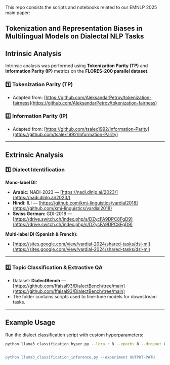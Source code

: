 This repo consists the scripts and notebooks related to our EMNLP 2025 main paper: 
## Tokenization and Representation Biases in Multilingual Models on Dialectal NLP Tasks 

## Intrinsic Analysis

Intrinsic analysis was performed using **Tokenization Parity (TP)** and **Information Parity (IP)** metrics on the **FLORES-200 parallel dataset**.

### 1️⃣ Tokenization Parity (TP)
- Adapted from: [https://github.com/AleksandarPetrov/tokenization-fairness](https://github.com/AleksandarPetrov/tokenization-fairness)

### 2️⃣ Information Parity (IP)
- Adapted from: [https://github.com/tsalex1992/Information-Parity](https://github.com/tsalex1992/Information-Parity)
---

## Extrinsic Analysis

### 1️⃣ Dialect Identification

**Mono-label DI:**
- **Arabic:** NADI-2023 — [https://nadi.dlnlp.ai/2023/](https://nadi.dlnlp.ai/2023/)  
- **Hindi:** ILI — [https://github.com/kmi-linguistics/vardial2018](https://github.com/kmi-linguistics/vardial2018)  
- **Swiss German:** GDI-2018 — [https://drive.switch.ch/index.php/s/DZycFA9DPC8FgD9](https://drive.switch.ch/index.php/s/DZycFA9DPC8FgD9)  

**Multi-label DI (Spanish & French):**
- [https://sites.google.com/view/vardial-2024/shared-tasks/dsl-ml](https://sites.google.com/view/vardial-2024/shared-tasks/dsl-ml)

---

### 2️⃣ Topic Classification & Extractive QA

- Dataset: **DialectBench** — [https://github.com/ffaisal93/DialectBench/tree/main](https://github.com/ffaisal93/DialectBench/tree/main)  
- The folder contains scripts used to fine-tune models for downstream tasks.

---
  ## Example Usage

  Run the dialect classification script with custom hyperparameters:

```bash
python llama3_classification_hyper.py --lora_r 8 --epochs 8 --dropout 0.1python llama3_classification_hyper.py --lora_r 8 --epochs 8 --dropout 0.1'''


python llama3_classification_inference.py --experiment OUTPUT-PATH
 




